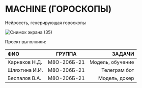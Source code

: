 # MACHINE (ГОРОСКОПЫ)
Нейросеть, генерирующая гороскопы

![Снимок экрана (35)](https://user-images.githubusercontent.com/115116690/212328517-864c73a6-a869-40f9-9f39-6e9b09aaf158.png)

Проект выполнили: 

| ФИО  | ГРУППА  | ЗАДАЧИ |
| :------------ |:---------------:| -----:|
| Карнаков Н.Д.      | М8О-206Б-21 | Модель, обучение |
| Шляхтина И.И.      | М8О-206Б-21        |   Телеграм бот |
| Беспалов В.А. | М8О-206Б-21        |    Модель, докер |
